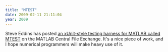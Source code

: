 ```yaml
---
title: "MTEST"
date: 2009-02-11 21:11:04
year: 2009
---
```

Steve Eddins has posted <a href="http://blogs.mathworks.com/steve/2009/02/03/mtest-a-unit-test-harness-for-matlab-code/">an xUnit-style testing harness for MATLAB called MTEST</a> on the MATLAB Central File Exchange.  It's a nice piece of work, and I hope numerical programmers will make heavy use of it.
